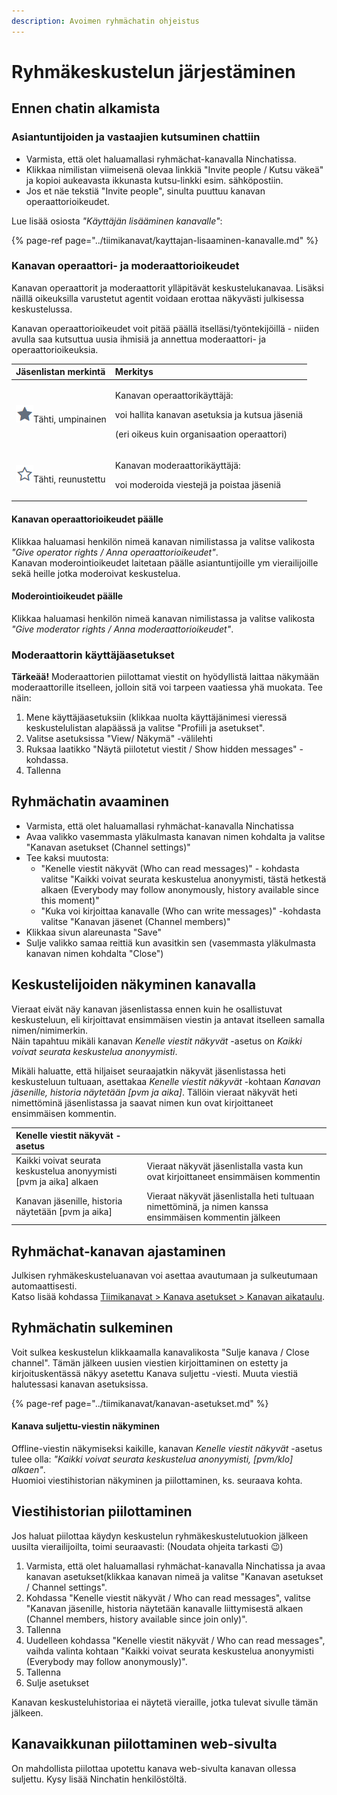 ```yaml
---
description: Avoimen ryhmächatin ohjeistus
---
```


# Ryhmäkeskustelun järjestäminen

## Ennen chatin alkamista

### Asiantuntijoiden ja vastaajien kutsuminen chattiin

* Varmista, että olet haluamallasi ryhmächat-kanavalla Ninchatissa. 
* Klikkaa nimilistan viimeisenä olevaa linkkiä "Invite people / Kutsu väkeä" ja kopioi aukeavasta ikkunasta kutsu-linkki esim. sähköpostiin.
* Jos et näe tekstiä "Invite people", sinulta puuttuu kanavan operaattorioikeudet.

Lue lisää osiosta _"Käyttäjän lisääminen kanavalle"_:

{% page-ref page="../tiimikanavat/kayttajan-lisaaminen-kanavalle.md" %}

### Kanavan operaattori- ja moderaattorioikeudet

Kanavan operaattorit ja moderaattorit ylläpitävät keskustelukanavaa. Lisäksi näillä oikeuksilla varustetut agentit voidaan erottaa näkyvästi julkisessa keskustelussa.

Kanavan operaattorioikeudet voit pitää päällä itselläsi/työntekijöillä - niiden avulla saa kutsuttua uusia ihmisiä ja annettua moderaattori- ja operaattorioikeuksia.

<table>
  <thead>
    <tr>
      <th style="text-align:left">J&#xE4;senlistan merkint&#xE4;</th>
      <th style="text-align:left">Merkitys</th>
    </tr>
  </thead>
  <tbody>
    <tr>
      <td style="text-align:left">
        <img src="../.gitbook/assets/operator.png" alt/>T&#xE4;hti, umpinainen</td>
      <td style="text-align:left">
        <p>Kanavan operaattorik&#xE4;ytt&#xE4;j&#xE4;:</p>
        <p>voi hallita kanavan asetuksia ja kutsua j&#xE4;seni&#xE4;</p>
        <p>(eri oikeus kuin organisaation operaattori)</p>
      </td>
    </tr>
    <tr>
      <td style="text-align:left">
        <img src="../.gitbook/assets/moderator.png" alt/>T&#xE4;hti, reunustettu</td>
      <td style="text-align:left">
        <p>Kanavan moderaattorik&#xE4;ytt&#xE4;j&#xE4;:</p>
        <p>voi moderoida viestej&#xE4; ja poistaa j&#xE4;seni&#xE4;</p>
      </td>
    </tr>
  </tbody>
</table>

#### Kanavan operaattorioikeudet päälle

Klikkaa haluamasi henkilön nimeä kanavan nimilistassa ja valitse valikosta _"Give operator rights / Anna operaattorioikeudet"_.  
Kanavan moderointioikeudet laitetaan päälle asiantuntijoille ym vierailijoille sekä heille jotka moderoivat keskustelua.

#### Moderointioikeudet päälle

Klikkaa haluamasi henkilön nimeä kanavan nimilistassa ja valitse valikosta _"Give moderator rights / Anna moderaattorioikeudet"_.

### Moderaattorin käyttäjäasetukset <a id="moderaattorin-kayttajaasetukset"></a>

**Tärkeää!** Moderaattorien piilottamat viestit on hyödyllistä laittaa näkymään moderaattorille itselleen, jolloin sitä voi tarpeen vaatiessa yhä muokata. Tee näin:

1. Mene käyttäjäasetuksiin \(klikkaa nuolta käyttäjänimesi vieressä keskustelulistan alapäässä ja valitse "Profiili ja asetukset".
2. Valitse asetuksissa "View/ Näkymä" -välilehti
3. Ruksaa laatikko "Näytä piilotetut viestit / Show hidden messages" -kohdassa.
4. Tallenna

## Ryhmächatin avaaminen

* Varmista, että olet haluamallasi ryhmächat-kanavalla Ninchatissa
* Avaa valikko vasemmasta yläkulmasta kanavan nimen kohdalta ja valitse "Kanavan asetukset \(Channel settings\)" 
* Tee kaksi muutosta: 
  * "Kenelle viestit näkyvät \(Who can read messages\)" - kohdasta valitse "Kaikki voivat seurata keskustelua anonyymisti, tästä hetkestä alkaen \(Everybody may follow anonymously, history available since this moment\)"
  * "Kuka voi kirjoittaa kanavalle \(Who can write messages\)" -kohdasta valitse "Kanavan jäsenet \(Channel members\)" 
* Klikkaa sivun alareunasta "Save" 
* Sulje valikko samaa reittiä kun avasitkin sen \(vasemmasta yläkulmasta kanavan nimen kohdalta "Close"\)

## Keskustelijoiden näkyminen kanavalla <a id="keskustelijoiden-nakyminen-kanavalla"></a>

Vieraat eivät näy kanavan jäsenlistassa ennen kuin he osallistuvat keskusteluun, eli kirjoittavat ensimmäisen viestin ja antavat itselleen samalla nimen/nimimerkin.  
Näin tapahtuu mikäli kanavan _Kenelle viestit näkyvät_ -asetus on _Kaikki voivat seurata keskustelua anonyymisti_.

Mikäli haluatte, että hiljaiset seuraajatkin näkyvät jäsenlistassa heti keskusteluun tultuaan, asettakaa _Kenelle viestit näkyvät_ -kohtaan _Kanavan jäsenille, historia näytetään \[pvm ja aika\]_. Tällöin vieraat näkyvät heti nimettöminä jäsenlistassa ja saavat nimen kun ovat kirjoittaneet ensimmäisen kommentin.

| Kenelle viestit näkyvät -asetus |  |
| :--- | :--- |
| Kaikki voivat seurata keskustelua anonyymisti \[pvm ja aika\] alkaen | Vieraat näkyvät jäsenlistalla vasta kun ovat kirjoittaneet ensimmäisen kommentin |
| Kanavan jäsenille, historia näytetään \[pvm ja aika\] | Vieraat näkyvät jäsenlistalla heti tultuaan nimettöminä, ja nimen kanssa ensimmäisen kommentin jälkeen |

## Ryhmächat-kanavan ajastaminen <a id="ryhmachat-kanavan-ajastaminen"></a>

Julkisen ryhmäkeskusteluanavan voi asettaa avautumaan ja sulkeutumaan automaattisesti.  
Katso lisää kohdassa [Tiimikanavat &gt; Kanava asetukset &gt; Kanavan aikataulu](https://ninchat.gitbook.io/ninchat-support/tiimikanavat/kanavan-asetukset#kanavan-aikataulu).

## Ryhmächatin sulkeminen <a id="ryhmachatin-sulkeminen"></a>

Voit sulkea keskustelun klikkaamalla kanavalikosta "Sulje kanava / Close channel". Tämän jälkeen uusien viestien kirjoittaminen on estetty ja kirjoituskentässä näkyy asetettu Kanava suljettu -viesti. Muuta viestiä halutessasi kanavan asetuksissa.

{% page-ref page="../tiimikanavat/kanavan-asetukset.md" %}

#### Kanava suljettu-viestin näkyminen <a id="kanava-suljettu-viestin-nakyminen"></a>

Offline-viestin näkymiseksi kaikille, kanavan _Kenelle viestit näkyvät_ -asetus tulee olla: _"Kaikki voivat seurata keskustelua anonyymisti, \[pvm/klo\] alkaen"_.  
Huomioi viestihistorian näkyminen ja piilottaminen, ks. seuraava kohta.

## Viestihistorian piilottaminen

Jos haluat piilottaa käydyn keskustelun ryhmäkeskustelutuokion jälkeen uusilta vierailijoilta, toimi seuraavasti: \(Noudata ohjeita tarkasti 😉\)

1. Varmista, että olet haluamallasi ryhmächat-kanavalla Ninchatissa ja avaa kanavan asetukset\(klikkaa kanavan nimeä ja valitse "Kanavan asetukset / Channel settings".
2. Kohdassa "Kenelle viestit näkyvät / Who can read messages", valitse "Kanavan jäsenille, historia näytetään kanavalle liittymisestä alkaen \(Channel members, history available since join only\)".
3. Tallenna
4. Uudelleen kohdassa "Kenelle viestit näkyvät / Who can read messages", vaihda valinta kohtaan "Kaikki voivat seurata keskustelua anonyymisti \(Everybody may follow anonymously\)".
5. Tallenna
6. Sulje asetukset

Kanavan keskusteluhistoriaa ei näytetä vieraille, jotka tulevat sivulle tämän jälkeen.

## Kanavaikkunan piilottaminen web-sivulta

On mahdollista piilottaa upotettu kanava web-sivulta kanavan ollessa suljettu. Kysy lisää Ninchatin henkilöstöltä.

